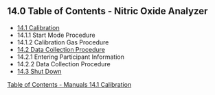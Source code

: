 ## 14.0 Table of Contents - Nitric Oxide Analyzer

* [14.1 Calibration](:pages_path:/manuals/nitric-oxide-analyzer/14-01-calibration.md)
 * 14.1.1 Start Mode Procedure
 * 14.1.2 Calibration Gas Procedure
* [14.2 Data Collection Procedure](:pages_path:/manuals/nitric-oxide-analyzer/14-02-data-collection.md)
 * 14.2.1 Entering Participant Information
 * 14.2.2 Data Collection Procedure
* [14.3 Shut Down](:pages_path:/manuals/nitric-oxide-analyzer/14-03-shut-down.md)


<div class="center">
<div class="btn-group">
  <a href=":pages_path:/manuals/manual-toc.md" class="btn btn-default">
    <span class="glyphicon glyphicon-chevron-up"></span>
    Table of Contents - Manuals
  </a>

  <a href=":pages_path:/manuals/nitric-oxide-analyzer/14-01-calibration.md" class="btn btn-success">
    14.1 Calibration
    <span class="glyphicon glyphicon-chevron-right"></span>
  </a>
</div>
</div>
